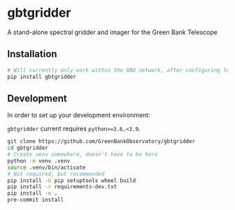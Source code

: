 # gbtgridder

A stand-alone spectral gridder and imager for the Green Bank Telescope

## Installation

```bash
# Will currently only work within the GBO network, after configuring to use the private PyPI repo
pip install gbtgridder
```

## Development

In order to set up your development environment:

`gbtgridder` current requires `python>=3.6,<3.9`.

```bash
git clone https://github.com/GreenBankObservatory/gbtgridder
cd gbtgridder
# Create venv somewhere, doesn't have to be here
python -m venv .venv
source .venv/bin/activate
# Not required, but recommended
pip install -U pip setuptools wheel build
pip install -r requirements-dev.txt
pip install -e .
pre-commit install
```
